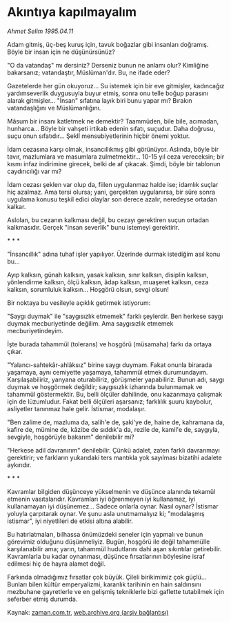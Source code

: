 # Akıntıya kapılmayalım

*Ahmet Selim 1995.04.11*

<td class="columnist-detail">
<p>Adam gitmiş, üç-beş kuruş için, tavuk boğazlar gibi insanları doğramış. Böyle bir insan için ne düşünürsünüz?</p>
<p><p>"O da vatandaş" mı dersiniz? Derseniz bunun ne anlamı olur? Kimliğine bakarsanız; vatandaştır, Müslüman'dır. Bu, ne ifade eder? 
<p> Gazetelerde her gün okuyoruz... Su istemek için bir eve gitmişler, kadıncağız yardımseverlik duygusuyla buyur etmiş, sonra onu telle boğup parasını alarak gitmişler... "İnsan" sıfatına layık biri bunu yapar mı? Bırakın vatandaşlığını ve Müslümanlığını. 
<p> Mâsum bir insanı katletmek ne demektir? Taammüden, bile bile, acımadan, hunharca... Böyle bir vahşeti irtikab edenin sıfatı, suçudur. Daha doğrusu, suçu onun sıfatıdır... Şeklî mensubiyetlerinin hiçbir önemi yoktur. 
<p> İdam cezasına karşı olmak, insancıllıkmış gibi görünüyor. Aslında, böyle bir tavır, mazlumlara ve masumlara zulmetmektir... 10-15 yıl ceza vereceksin; bir kısmı infaz indirimine girecek, belki de af çıkacak. Şimdi, böyle bir tablonun caydırıcılığı var mı? 
<p> İdam cezası şeklen var olup da, fiilen uygulanmaz halde ise; idamlık suçlar hiç azalmaz. Ama tersi olursa; yani, gerçekten uygulanırsa, bir süre sonra uygulama konusu teşkil edici olaylar son derece azalır, neredeyse ortadan kalkar. 
<p> Aslolan, bu cezanın kalkması değil, bu cezayı gerektiren suçun ortadan kalkmasıdır. Gerçek "insan severlik" bunu istemeyi gerektirir. 
<p> * * * 
<p> "İnsancıllık" adına tuhaf işler yapılıyor. Üzerinde durmak istediğim asıl konu bu... 
<p> Ayıp kalksın, günah kalksın, yasak kalksın, sınır kalksın, disiplin kalksın, yönlendirme kalksın, ölçü kalksın, âdap kalksın, muaşeret kalksın, ceza kalksın, sorumluluk kalksın... Hoşgörü olsun, sevgi olsun! 
<p> Bir noktaya bu vesileyle açıklık getirmek istiyorum: 
<p> "Saygı duymak" ile "saygısızlık etmemek" farklı şeylerdir. Ben herkese saygı duymak mecburiyetinde değilim. Ama saygısızlık etmemek mecburiyetindeyim. 
<p> İşte burada tahammül (tolerans) ve hoşgörü (müsamaha) farkı da ortaya çıkar. 
<p> "Yalancı-sahtekâr-ahlâksız" birine saygı duymam. Fakat onunla birarada yaşamaya, aynı cemiyette yaşamaya, tahammül etmek durumundayım. Karşılaşabiliriz, yanyana oturabiliriz, görüşmeler yapabiliriz. Bunun adı, saygı duymak ve hoşgörmek değildir; saygısızlık izharında bulunmamak ve tahammül göstermektir. Bu, belli ölçüler dahilinde, onu kazanmaya çalışmak için de lüzumludur. Fakat belli ölçüleri aşarsanız; farklılık şuuru kaybolur, asliyetler tanınmaz hale gelir. İstismar, modalaşır. 
<p> "Ben zalime de, mazluma da, salih'e de, şaki'ye de, haine de, kahramana da, kafire de, mümine de, kâzibe de sıddık'a da, rezile de, kamil'e de, saygıyla, sevgiyle, hoşgörüyle bakarım" denilebilir mi? 
<p> "Herkese adil davranırım" denilebilir. Çünkü adalet, zaten farklı davranmayı gerektirir; ve farkların yukarıdaki ters mantıkla yok sayılması bizatihi adalete aykırıdır. 
<p> * * * 
<p> Kavramlar bilgiden düşünceye yükselmenin ve düşünce alanında tekamül etmenin vasıtalarıdır. Kavramları iyi öğrenmeyen iyi kullanamaz, iyi kullanamayan iyi düşünemez... Sadece onlarla oynar. Nasıl oynar? İstismar yoluyla çarpıtarak oynar. Ve şunu asla unutmamalıyız ki; "modalaşmış istismar", iyi niyetlileri de etkisi altına alabilir. 
<p> Bu hatırlatmaları, bilhassa önümüzdeki seneler için yapmalı ve bunun görevimiz olduğunu düşünmeliyiz. Bugün, hoşgörü ile değil tahammülle karşılanabilir ama; yarın, tahammül hudutlarını dahi aşan sıkıntılar getirebilir. Kavramlarla bu kadar oynanması, düşünce fırsatlarının böylesine israf edilmesi hiç de hayra alamet değil. 
<p> Farkında olmadığımız fırsatlar çok büyük. Çileli birikimimiz çok güçlü... Bunları bilen kültür emperyalizmi, karanlık tarihinin en hain saldırısını mezbuhane gayretlerle ve en gelişmiş tekniklerle bizi gaflette tutabilmek için seferber etmiş durumda.</p>
<a href="http://web.archive.org/web/20101204170249/mailto:a.selim@zaman.com.tr">
</a></p></p></p></p></p></p></p></p></p></p></p></p></p></p></p></p></p></p></p></td>

Kaynak: [zaman.com.tr](http://zaman.com.tr/yazar.do?yazino=321321), [web.archive.org (arşiv bağlantısı)](http://web.archive.org/web/20101204170249/http://www.zaman.com.tr:80/yazar.do?yazino=321321)
